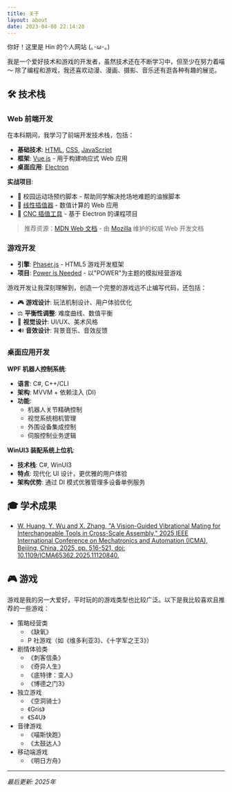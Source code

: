 ```yaml
---
title: 关于
layout: about
date: 2023-04-08 22:14:28
---
```


你好！这里是 Hin 的个人网站 (｡･ω･｡)

我是一个爱好技术和游戏的开发者，虽然技术还在不断学习中，但至少在努力着喵～ 除了编程和游戏，我还喜欢动漫、漫画、摄影、音乐还有逛各种有趣的展览。

## 🛠️ 技术栈

### Web 前端开发

在本科期间，我学习了前端开发技术栈，包括：
- **基础技术**: [HTML](https://developer.mozilla.org/zh-CN/docs/Web/HTML), [CSS](https://developer.mozilla.org/zh-CN/docs/Web/CSS), [JavaScript](https://developer.mozilla.org/zh-CN/docs/Web/JavaScript/Guide/Introduction)
- **框架**: [Vue.js](https://cn.vuejs.org/) - 用于构建响应式 Web 应用
- **桌面应用**: [Electron](https://www.electronjs.org/zh/)

**实战项目**:
- 🎯 校园运动场预约脚本 - 帮助同学解决抢场地难题的油猴脚本
- 📐 [线性插值器](https://github.com/worranhin/linear-interpolator) - 数值计算的 Web 应用
- 🔧 [CNC 插值工具](https://github.com/worranhin/CNC-interpolation) - 基于 Electron 的课程项目

> 推荐资源：[MDN Web 文档](https://developer.mozilla.org/zh-CN/) - 由 [Mozilla](https://www.mozilla.org/zh-CN/) 维护的权威 Web 开发文档

### 游戏开发

- **引擎**: [Phaser.js](https://phaser.io/) - HTML5 游戏开发框架
- **项目**: [Power is Needed](https://worranhin.itch.io/power-is-needed) - 以"POWER"为主题的模拟经营游戏

游戏开发让我深刻理解到，创造一个完整的游戏远不止编写代码，还包括：
- 🎮 **游戏设计**: 玩法机制设计、用户体验优化
- ⚖️ **平衡性调整**: 难度曲线、数值平衡
- 🎨 **视觉设计**: UI/UX、美术风格
- 🔊 **音效设计**: 背景音乐、音效反馈

### 桌面应用开发

**WPF 机器人控制系统**:
- **语言**: C#, C++/CLI
- **架构**: MVVM + 依赖注入 (DI)
- **功能**: 
  - 机器人关节精确控制
  - 视觉系统相机管理
  - 外围设备集成控制
  - 伺服控制业务逻辑

**WinUI3 装配系统上位机**:
- **技术栈**: C#, WinUI3
- **特点**: 现代化 UI 设计，更优雅的用户体验
- **架构优势**: 通过 DI 模式优雅管理多设备单例服务

## 🎓 学术成果

- [W. Huang, Y. Wu and X. Zhang, "A Vision-Guided Vibrational Mating for Interchangeable Tools in Cross-Scale Assembly," 2025 IEEE International Conference on Mechatronics and Automation (ICMA), Beijing, China, 2025, pp. 516-521, doi: 10.1109/ICMA65362.2025.11120840.](https://doi.org/10.1109/ICMA65362.2025.11120840)



## 🎮 游戏

游戏是我的另一大爱好，平时玩的的游戏类型也比较广泛。以下是我比较喜欢且推荐的一些游戏：
- 策略经营类
  - 《缺氧》
  - P 社游戏（如《维多利亚3》、《十字军之王3》）
- 剧情体验类
  - 《刺客信条》
  - 《奇异人生》
  - 《底特律：变人》
  - 《博德之门3》
- 独立游戏
  - 《空洞骑士》
  - 《Gris》
  - 《S4U》
- 音律游戏
  - 《喵斯快跑》
  - 《太鼓达人》
- 移动端游戏
  - 《明日方舟》

---

*最后更新: 2025年*